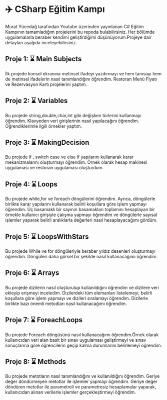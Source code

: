 # ✈️ CSharp Eğitim Kampı 
Murat Yücedağ tarafından Youtube üzerinden yayınlanan C# Eğitim Kampının tamamladığım projelerini bu repoda bulabilirsiniz. Her bölümde uygulamalarla beraber kendimi geliştirdiğimi düşünüyorum.Projeye dair detayları aşağıda inceleyebilirsiniz.
## Proje 1: ⌛ Main Subjects 
İlk projede konsol ekranına metinsel ifadeyi yazdırmayı ve hem tamsayı hem de metinsel ifadelerin nasıl tanımlandığını öğrendim. Restoran Menü Fiyatı ve Rezervasyon Kartı projelerini yaptım.
## Proje 2: ⌛ Variables
Bu projede string,double,char,int gibi değişken türlerini kullanmayı öğrendim. Klavyeden veri girişlerinin nasıl yapılacağını öğrendim. Öğrendiklerimle ilgili örnekler yaptım.
## Proje 3: ⌛ MakingDecision
Bu projede if , switch case ve else if yapılarını kullanarak karar mekanizmalarını oluşturmayı öğrendim. Örnek olarak hesap makinesi uygulaması ve restoran uygulaması oluşturdum.
## Proje 4: ⌛ Loops
Bu projede while,for ve foreach döngülerini öğrendim. Ayrıca, döngülerle birlikte karar yapılarını kullanarak belirli koşullara göre işlem yapmayı öğrendim. Üç basamaklı bir sayının basamakları toplamını hesaplayan bir örnekle kullanıcı girişiyle çalışma yapmayı öğrendim ve döngülerle sayısal işlemler yaparak belirli aralıklarla değerleri nasıl hesaplayacağımı gördüm.
## Proje 5: ⌛ LoopsWithStars
Bu projede While ve for döngüleriyle beraber yıldız desenleri oluşturmayı öğrendim. Döngüleri daha görsel bir şekilde nasıl kullanacağımı öğrendim.
## Proje 6: ⌛ Arrays
Bu projede dizilerin nasıl oluşturulup kullanıldığını öğrendim ve dizilere veri ekleyip erişmeyi inceledim. Dizilerdeki tüm elemanları listelemeyi, belirli koşullara göre işlem yapmayı ve dizileri sıralamayı öğrendim. Dizilerle birlikte bazı önemli metodları nasıl kullanacağımı öğrendim.
## Proje 7: ⌛ ForeachLoops
Bu projede Foreach döngüsünü nasıl kullanacağımı öğrendim.Örnek olarak kullanıcıdan veri alan basit bir sınav uygulaması geliştirmeyi ve sınav sonuçlarına göre öğrencilerin geçip kalma durumlarını belirlemeyi öğrendim.
## Proje 8: ⌛ Methods
Bu projede metotların nasıl tanımlandığını ve kullanıldığını öğrendim. Geriye değer döndürmeyen metotlar ile işlemler yapmayı öğrendim. Geriye değer döndüren metotlar ile parametreli ve parametresiz hesaplamalar yaparak, kullanıcıdan alınan verilerle işlemler gerçekleştirmeyi öğrendim. 
